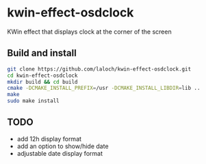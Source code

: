 # kwin-effect-osdclock
KWin effect that displays clock at the corner of the screen

## Build and install
```bash
git clone https://github.com/laloch/kwin-effect-osdclock.git
cd kwin-effect-osdclock
mkdir build && cd build
cmake -DCMAKE_INSTALL_PREFIX=/usr -DCMAKE_INSTALL_LIBDIR=lib ..
make
sudo make install
```

## TODO
* add 12h display format
* add an option to show/hide date
* adjustable date display format
